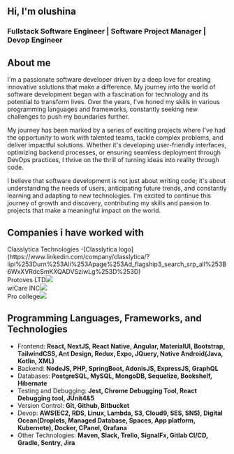 <h2>Hi, I'm olushina</h2>
<h3 color="#0dcaf0">Fullstack Software Engineer | Software Project Manager | Devop Engineer</h3>

<h2>About me</h2>
<p>I'm a passionate software developer driven by a deep love for creating innovative solutions that make a difference. My journey into the world of software development began with a fascination for technology and its potential to transform lives. Over the years, I've honed my skills in various programming languages and frameworks, constantly seeking new challenges to push my boundaries further.</p>

<p>My journey has been marked by a series of exciting projects where I've had the opportunity to work with talented teams, tackle complex problems, and deliver impactful solutions. Whether it's developing user-friendly interfaces, optimizing backend processes, or ensuring seamless deployment through DevOps practices, I thrive on the thrill of turning ideas into reality through code.</p>

<p>I believe that software development is not just about writing code; it's about understanding the needs of users, anticipating future trends, and constantly learning and adapting to new technologies. I'm excited to continue this journey of growth and discovery, contributing my skills and passion to projects that make a meaningful impact on the world.
</p>

<h2>Companies i have worked with</h2>
<div>Classlytica Technologies
-[Classlytica logo](https://www.linkedin.com/company/classlytica/?lipi%253Durn%253Ali%253Apage%253Ad_flagship3_search_srp_all%253B6WxXVRdcSmKXQADVSziwLg%253D%253D)</div>
<div>Protoves LTD<img src="https://drive.google.com/file/d/1iF8jwQ-C1ti9Pe-81B4QDFB7LeoRMina/view?usp=sharing"/></div>
<div>wiCare INC<img src="https://drive.google.com/file/d/1iF8jwQ-C1ti9Pe-81B4QDFB7LeoRMina/view?usp=sharing"/></div>
<div>Pro college<img src="https://drive.google.com/file/d/1iF8jwQ-C1ti9Pe-81B4QDFB7LeoRMina/view?usp=sharing"/></div>

<p></p>

<h2>Programming Languages, Frameworks, and Technologies</h2>
<ul>
    <li>Frontend: <span color="#0dcaf0"><b>React, NextJS, React Native, Angular, MaterialUI, Bootstrap, TailwindCSS, Ant Design, Redux, Expo, JQuery, Native Android(Java, Kotlin, XML)</b></span></li>
    <li>Backend: <span color="#0dcaf0"><b>NodeJS, PHP, SpringBoot, AdonisJS, ExpressJS, GraphQL</b></span></li>
    <li>Databases: <span color="#0dcaf0"><b>PostgreSQL, MySQL, MongoDB, Sequelize, Bookshelf, Hibernate</b></span></li>
    <li>Testing and Debugging: <span color="#0dcaf0"><b>Jest, Chrome Debugging Tool, React Debugging tool, JUnit4&5</b></span></li>
    <li>Version Control: <span color="#0dcaf0"><b>Git, Github, Bitbucket</b></span></li>
    <li>Devop: <span color="#0dcaf0"><b>AWS(EC2, RDS, Linux, Lambda, S3, Cloud9, SES, SNS), Digital Ocean(Droplets, Managed Database, Spaces, App platform, Kubernete), Docker, CPanel, Grafana</b></span></li>
    <li>Other Technologies: <span color="#0dcaf0"><b>Maven, Slack, Trello, SignalFx, Gitlab CI/CD, Gradle, Sentry, Jira</b></span></li>
</ul>